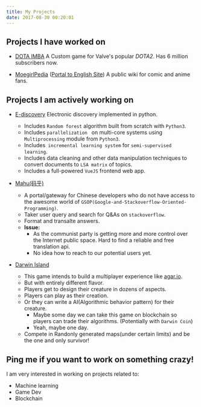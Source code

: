 ```yaml
---
title: My Projects
date: 2017-08-30 00:20:01
---
```


## Projects I have worked on

- [DOTA IMBA](https://www.dota2imba.org/)
  A Custom game for Valve's popular *DOTA2*. Has 6 million subscribers now.

- [MoegirlPedia](https://zh.moegirl.org/Mainpage) ([Portal to English Site](https://en.moegirl.org/Mainpage))
  A public wiki for comic and anime fans.

## Projects I am actively working on

- [E-discovery](https://github.com/xingfanxia/comps_ediscovery)
  Electronic discovery implemented in python. 

  - Includes `Random forest` algorithm built from scratch with `Python3`.
  - Includes `parallelization ` on multi-core systems using `Multiprocessing` module from `Python3`.
  - Includes` incremental learning system` for `semi-supervised learning`.
  - Includes data cleaning and other data manipulation techniques to convert documents to `LSA matrix` of topics.
  - Includes a full-powered `VueJS` frontend web app.

- [Mahu(码乎)](http://mahu-search.herokuapp.com/)
  - A portal/gateway for Chinese developers who do not have access to the awesome world of `GSOP(Google-and-Stackoverflow-Oriented-Programming)`.
  - Taker user query and search for Q&As on `stackoverflow`.
  - Format and transalte answers.
  - **Issue:** 
    - As the communist party is getting more and more control over the Internet public space. Hard to find a reliable and free translation api.
    - No idea how to reach to our potential users yet.

- [Darwin Island](https://github.com/xingfanxia/darwin-island-game)
  - This game intends to build a multiplayer experience like [agar.io](http://agar.io/).
  - But with entirely different flavor.
  - Players get to design their creature in dozens of aspects.
  - Players can play as their creation.
  - Or they can write a AI(Algorithmic behavior pattern) for their creature.
    - Maybe some day we can take this game on blockchain so players can trade their algorithms. (Potentially with `Darwin Coin`)
    - Yeah, maybe one day.
  - Compete in Randonly generated maps(under certain limits) and be the one and only survivor!

## Ping me if you want to work on something crazy!

I am very interested in working on projects related to:

- Machine learning
- Game Dev
- Blockchain